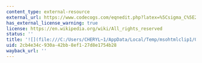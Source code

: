 ```yaml
---
content_type: external-resource
external_url: https://www.codecogs.com/eqnedit.php?latex=%5Csigma_C%5E2%3D2.3%5E2#0
has_external_license_warning: true
license: https://en.wikipedia.org/wiki/All_rights_reserved
status: ''
title: '![](file:///C:/Users/CHERYL~1/AppData/Local/Temp/msohtmlclip1/01/clip_image032.gif)'
uid: 2cb4e34c-930a-42bb-8ef1-27d8e1754b28
wayback_url: ''
---
```

